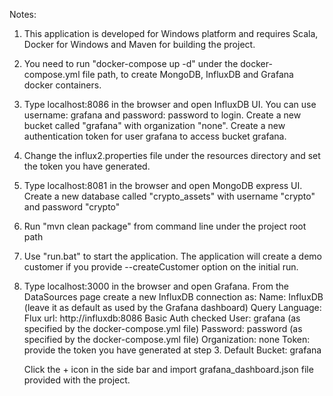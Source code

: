 Notes: 

1. This application is developed for Windows platform and requires Scala, Docker for Windows and Maven for building the project.
2. You need to run "docker-compose up -d" under the docker-compose.yml file path, to create MongoDB, InfluxDB and Grafana docker containers.
3. Type localhost:8086 in the browser and open InfluxDB UI. You can use username: grafana and password: password to login. 
Create a new bucket called "grafana" with organization "none". Create a new authentication token for user grafana to access bucket grafana.
4. Change the influx2.properties file under the resources directory and set the token you have generated.
5. Type localhost:8081 in the browser and open MongoDB express UI. Create a new database called "crypto_assets" with username "crypto" and password "crypto"
6. Run "mvn clean package" from command line under the project root path
7. Use "run.bat" to start the application. The application will create a demo customer if you provide --createCustomer option on the initial run. 
8. Type localhost:3000 in the browser and open Grafana. From the DataSources page create a new InfluxDB connection as:
    Name: InfluxDB (leave it as default as used by the Grafana dashboard)
    Query Language: Flux
    url: http://influxdb:8086 
    Basic Auth checked
    User: grafana (as specified by the docker-compose.yml file)
    Password: password (as specified by the docker-compose.yml file)
    Organization: none
    Token: provide the token you have generated at step 3.
    Default Bucket: grafana
    
    Click the + icon in the side bar and import grafana_dashboard.json file provided with the project.    

